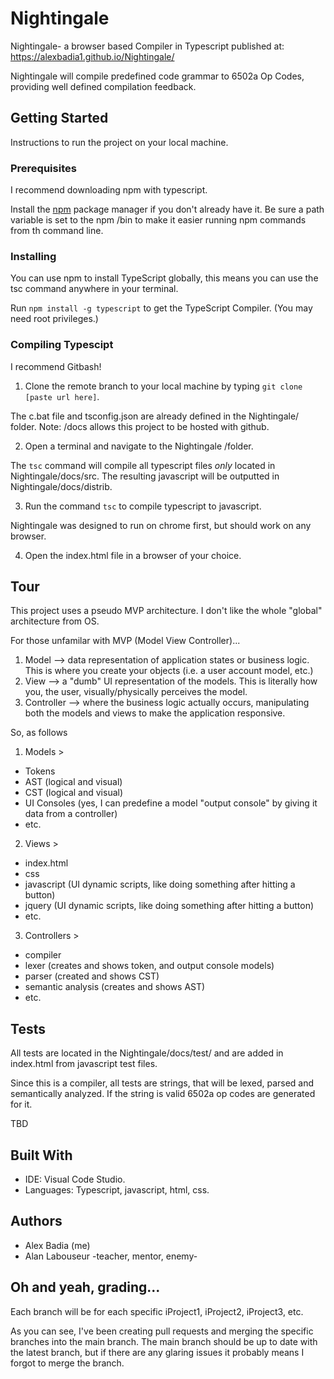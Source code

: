 # Nightingale
Nightingale- a browser based Compiler in Typescript published at: https://alexbadia1.github.io/Nightingale/

Nightingale will compile predefined code grammar to 6502a Op Codes, providing well defined compilation feedback.

## Getting Started

Instructions to run the project on your local machine.

### Prerequisites

I recommend downloading npm with typescript.

Install the [npm](https://www.npmjs.org/) package manager if you don't already have it.
Be sure a path variable is set to the npm /bin to make it easier running npm commands from th command line.

### Installing

You can use npm to install TypeScript globally, 
this means you can use the tsc command anywhere in your terminal.

Run `npm install -g typescript` to get the TypeScript Compiler. (You may need root privileges.)

### Compiling Typescipt

I recommend Gitbash!

1. Clone the remote branch to your local machine by typing `git clone [paste url here]`.

The c.bat file and tsconfig.json are already defined in the Nightingale/ folder.
Note: /docs allows this project to be hosted with github.

2. Open a terminal and navigate to the Nightingale /folder.

The `tsc` command will compile all typescript files *only* located in Nightingale/docs/src.
The resulting javascript will be outputted in Nightingale/docs/distrib.

3. Run the command `tsc` to compile typescript to javascript.

Nightingale was designed to run on chrome first, but should work on any browser.

4. Open the index.html file in a browser of your choice.

## Tour

This project uses a pseudo MVP architecture. I don't like the whole "global" architecture from OS.

For those unfamilar with MVP (Model View Controller)...

1. Model --> data representation of application states or business logic. This is where you create your objects (i.e. a user account model, etc.)
2. View --> a "dumb" UI representation of the models. This is literally how you, the user, visually/physically perceives the model.
3. Controller --> where the business logic actually occurs, manipulating both the models and views to make the application responsive.

So, as follows

1. Models >
  - Tokens
  - AST (logical and visual)
  - CST (logical and visual)
  - UI Consoles (yes, I can predefine a model "output console" by giving it data from a controller)
  - etc.
2. Views > 
  - index.html
  - css
  - javascript (UI dynamic scripts, like doing something after hitting a button)
  - jquery (UI dynamic scripts, like doing something after hitting a button)
  - etc.
3. Controllers >
  - compiler
  - lexer (creates and shows token, and output console models)
  - parser (created and shows CST)
  - semantic analysis (creates and shows AST)
  - etc.

## Tests

All tests are located in the Nightingale/docs/test/ and are added in index.html from javascript test files.

Since this is a compiler, all tests are strings, that will be lexed, parsed and semantically analyzed. 
If the string is valid 6502a op codes are generated for it.

TBD

## Built With

- IDE: Visual Code Studio.
- Languages: Typescript, javascript, html, css.

## Authors
- Alex Badia (me)
- Alan Labouseur -teacher, mentor, enemy-

## Oh and yeah, grading...

  Each branch will be for each specific iProject1, iProject2, iProject3, etc.

  As you can see, I've been creating pull requests and merging the specific branches into the main branch.
  The main branch should be up to date with the latest branch, but if there are any glaring issues it probably means I forgot to merge the branch.
